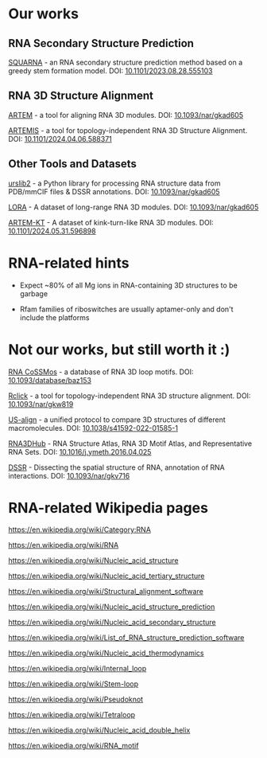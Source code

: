 # Our works

## RNA Secondary Structure Prediction

[SQUARNA](https://github.com/febos/SQUARNA) - an RNA secondary structure prediction method based on a greedy stem formation model. DOI: [10.1101/2023.08.28.555103](https://doi.org/10.1101/2023.08.28.555103)

## RNA 3D Structure Alignment

[ARTEM](https://github.com/david-bogdan-r/ARTEM) - a tool for aligning RNA 3D modules. DOI: [10.1093/nar/gkad605](https://doi.org/10.1093/nar/gkad605)

[ARTEMIS](https://github.com/david-bogdan-r/ARTEMIS) - a tool for topology-independent RNA 3D Structure Alignment. DOI: [10.1101/2024.04.06.588371](https://doi.org/10.1101/2024.04.06.588371)

## Other Tools and Datasets

[urslib2](https://github.com/febos/urslib2) - a Python library for processing RNA structure data from PDB/mmCIF files & DSSR annotations. DOI: [10.1093/nar/gkad605](https://doi.org/10.1093/nar/gkad605)

[LORA](https://github.com/febos/LORA) - A dataset of long-range RNA 3D modules. DOI: [10.1093/nar/gkad605](https://doi.org/10.1093/nar/gkad605)

[ARTEM-KT](https://github.com/febos/ARTEM-KT) - A dataset of kink-turn-like RNA 3D modules. DOI: [10.1101/2024.05.31.596898](https://doi.org/10.1101/2024.05.31.596898)

# RNA-related hints

- Expect ~80% of all Mg ions in RNA-containing 3D structures to be garbage

- Rfam families of riboswitches are usually aptamer-only and don't include the platforms

# Not our works, but still worth it :)

[RNA CoSSMos](http://rnacossmos.com/) - a database of RNA 3D loop motifs. DOI: [10.1093/database/baz153](https://doi.org/10.1093/database/baz153)

[Rclick](http://mspc.bii.a-star.edu.sg/minhn/rclick.html) - a tool for topology-independent RNA 3D structure alignment. DOI: [10.1093/nar/gkw819](https://doi.org/10.1093/nar/gkw819)

[US-align](https://zhanggroup.org/US-align/) - a unified protocol to compare 3D structures of different macromolecules. DOI: [10.1038/s41592-022-01585-1](https://doi.org/10.1038/s41592-022-01585-1)

[RNA3DHub](http://rna.bgsu.edu/rna3dhub/) - RNA Structure Atlas, RNA 3D Motif Atlas, and Representative RNA Sets. DOI: [10.1016/j.ymeth.2016.04.025](https://doi.org/10.1016/j.ymeth.2016.04.025)

[DSSR](http://forum.x3dna.org/rna-structures/) - Dissecting the spatial structure of RNA, annotation of RNA interactions. DOI: [10.1093/nar/gkv716](https://doi.org/10.1093/nar/gkv716)

# RNA-related Wikipedia pages

https://en.wikipedia.org/wiki/Category:RNA

https://en.wikipedia.org/wiki/RNA

https://en.wikipedia.org/wiki/Nucleic_acid_structure

https://en.wikipedia.org/wiki/Nucleic_acid_tertiary_structure

https://en.wikipedia.org/wiki/Structural_alignment_software

https://en.wikipedia.org/wiki/Nucleic_acid_structure_prediction

https://en.wikipedia.org/wiki/Nucleic_acid_secondary_structure

https://en.wikipedia.org/wiki/List_of_RNA_structure_prediction_software

https://en.wikipedia.org/wiki/Nucleic_acid_thermodynamics

https://en.wikipedia.org/wiki/Internal_loop

https://en.wikipedia.org/wiki/Stem-loop

https://en.wikipedia.org/wiki/Pseudoknot

https://en.wikipedia.org/wiki/Tetraloop

https://en.wikipedia.org/wiki/Nucleic_acid_double_helix

https://en.wikipedia.org/wiki/RNA_motif


